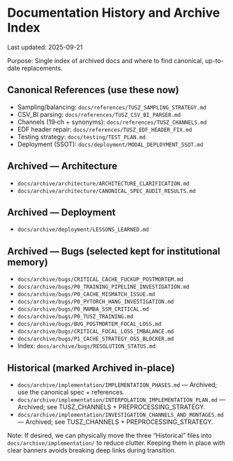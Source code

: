 # Documentation History and Archive Index

Last updated: 2025-09-21

Purpose: Single index of archived docs and where to find canonical, up-to-date replacements.

## Canonical References (use these now)
- Sampling/balancing: `docs/references/TUSZ_SAMPLING_STRATEGY.md`
- CSV_BI parsing: `docs/references/TUSZ_CSV_BI_PARSER.md`
- Channels (19‑ch + synonyms): `docs/references/TUSZ_CHANNELS.md`
- EDF header repair: `docs/references/TUSZ_EDF_HEADER_FIX.md`
- Testing strategy: `docs/testing/TEST_PLAN.md`
- Deployment (SSOT): `docs/deployment/MODAL_DEPLOYMENT_SSOT.md`

## Archived — Architecture
- `docs/archive/architecture/ARCHITECTURE_CLARIFICATION.md`
- `docs/archive/architecture/CANONICAL_SPEC_AUDIT_RESULTS.md`

## Archived — Deployment
- `docs/archive/deployment/LESSONS_LEARNED.md`

## Archived — Bugs (selected kept for institutional memory)
- `docs/archive/bugs/CRITICAL_CACHE_FUCKUP_POSTMORTEM.md`
- `docs/archive/bugs/P0_TRAINING_PIPELINE_INVESTIGATION.md`
- `docs/archive/bugs/P0_CACHE_MISMATCH_ISSUE.md`
- `docs/archive/bugs/P0_PYTORCH_HANG_INVESTIGATION.md`
- `docs/archive/bugs/P0_MAMBA_SSM_CRITICAL.md`
- `docs/archive/bugs/P0_TUSZ_TRAINING.md`
- `docs/archive/bugs/BUG_POSTMORTEM_FOCAL_LOSS.md`
- `docs/archive/bugs/CRITICAL_FOCAL_LOSS_IMBALANCE.md`
- `docs/archive/bugs/P1_CACHE_STRATEGY_OSS_BLOCKER.md`
- Index: `docs/archive/bugs/RESOLUTION_STATUS.md`

## Historical (marked Archived in-place)
- `docs/archive/implementation/IMPLEMENTATION_PHASES.md` — Archived; use the canonical spec + references.
- `docs/archive/implementation/INTERPOLATION_IMPLEMENTATION_PLAN.md` — Archived; see TUSZ_CHANNELS + PREPROCESSING_STRATEGY.
- `docs/archive/implementation/INVESTIGATION_CHANNELS_AND_MONTAGES.md` — Archived; see TUSZ_CHANNELS + PREPROCESSING_STRATEGY.

Note: If desired, we can physically move the three “Historical” files into `docs/archive/implementation/` to reduce clutter. Keeping them in place with clear banners avoids breaking deep links during transition.
